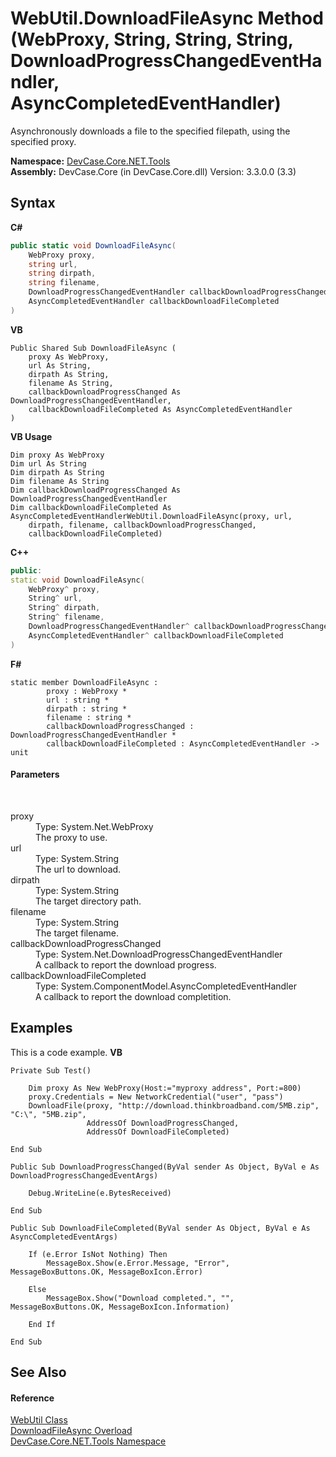 # WebUtil.DownloadFileAsync Method (WebProxy, String, String, String, DownloadProgressChangedEventHandler, AsyncCompletedEventHandler)
 

Asynchronously downloads a file to the specified filepath, using the specified proxy.

**Namespace:**&nbsp;<a href="N_DevCase_Core_NET_Tools">DevCase.Core.NET.Tools</a><br />**Assembly:**&nbsp;DevCase.Core (in DevCase.Core.dll) Version: 3.3.0.0 (3.3)

## Syntax

**C#**<br />
``` C#
public static void DownloadFileAsync(
	WebProxy proxy,
	string url,
	string dirpath,
	string filename,
	DownloadProgressChangedEventHandler callbackDownloadProgressChanged,
	AsyncCompletedEventHandler callbackDownloadFileCompleted
)
```

**VB**<br />
``` VB
Public Shared Sub DownloadFileAsync ( 
	proxy As WebProxy,
	url As String,
	dirpath As String,
	filename As String,
	callbackDownloadProgressChanged As DownloadProgressChangedEventHandler,
	callbackDownloadFileCompleted As AsyncCompletedEventHandler
)
```

**VB Usage**<br />
``` VB Usage
Dim proxy As WebProxy
Dim url As String
Dim dirpath As String
Dim filename As String
Dim callbackDownloadProgressChanged As DownloadProgressChangedEventHandler
Dim callbackDownloadFileCompleted As AsyncCompletedEventHandlerWebUtil.DownloadFileAsync(proxy, url, 
	dirpath, filename, callbackDownloadProgressChanged, 
	callbackDownloadFileCompleted)
```

**C++**<br />
``` C++
public:
static void DownloadFileAsync(
	WebProxy^ proxy, 
	String^ url, 
	String^ dirpath, 
	String^ filename, 
	DownloadProgressChangedEventHandler^ callbackDownloadProgressChanged, 
	AsyncCompletedEventHandler^ callbackDownloadFileCompleted
)
```

**F#**<br />
``` F#
static member DownloadFileAsync : 
        proxy : WebProxy * 
        url : string * 
        dirpath : string * 
        filename : string * 
        callbackDownloadProgressChanged : DownloadProgressChangedEventHandler * 
        callbackDownloadFileCompleted : AsyncCompletedEventHandler -> unit 

```


#### Parameters
&nbsp;<dl><dt>proxy</dt><dd>Type: System.Net.WebProxy<br />The proxy to use.</dd><dt>url</dt><dd>Type: System.String<br />The url to download.</dd><dt>dirpath</dt><dd>Type: System.String<br />The target directory path.</dd><dt>filename</dt><dd>Type: System.String<br />The target filename.</dd><dt>callbackDownloadProgressChanged</dt><dd>Type: System.Net.DownloadProgressChangedEventHandler<br />A callback to report the download progress.</dd><dt>callbackDownloadFileCompleted</dt><dd>Type: System.ComponentModel.AsyncCompletedEventHandler<br />A callback to report the download completition.</dd></dl>

## Examples
This is a code example. 
**VB**<br />
``` VB
Private Sub Test()

    Dim proxy As New WebProxy(Host:="myproxy address", Port:=800)
    proxy.Credentials = New NetworkCredential("user", "pass")
    DownloadFile(proxy, "http://download.thinkbroadband.com/5MB.zip", "C:\", "5MB.zip",
                 AddressOf DownloadProgressChanged,
                 AddressOf DownloadFileCompleted)

End Sub

Public Sub DownloadProgressChanged(ByVal sender As Object, ByVal e As DownloadProgressChangedEventArgs)

    Debug.WriteLine(e.BytesReceived)

End Sub

Public Sub DownloadFileCompleted(ByVal sender As Object, ByVal e As AsyncCompletedEventArgs)

    If (e.Error IsNot Nothing) Then
        MessageBox.Show(e.Error.Message, "Error", MessageBoxButtons.OK, MessageBoxIcon.Error)

    Else
        MessageBox.Show("Download completed.", "", MessageBoxButtons.OK, MessageBoxIcon.Information)

    End If

End Sub
```


## See Also


#### Reference
<a href="T_DevCase_Core_NET_Tools_WebUtil">WebUtil Class</a><br /><a href="Overload_DevCase_Core_NET_Tools_WebUtil_DownloadFileAsync">DownloadFileAsync Overload</a><br /><a href="N_DevCase_Core_NET_Tools">DevCase.Core.NET.Tools Namespace</a><br />